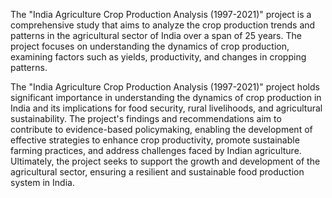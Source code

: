 The "India Agriculture Crop Production Analysis (1997-2021)" project is a comprehensive study that aims to analyze the crop production trends and patterns in the agricultural sector of India over a span of 25 years. The project focuses on understanding the dynamics of crop production, examining factors such as yields, productivity, and changes in cropping patterns.

The "India Agriculture Crop Production Analysis (1997-2021)" project holds significant importance in understanding the dynamics of crop production in India and its implications for food security, rural livelihoods, and agricultural sustainability. The project's findings and recommendations aim to contribute to evidence-based policymaking, enabling the development of effective strategies to enhance crop productivity, promote sustainable farming practices, and address challenges faced by Indian agriculture. Ultimately, the project seeks to support the growth and development of the agricultural sector, ensuring a resilient and sustainable food production system in India.
